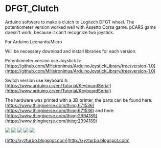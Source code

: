 # DFGT_Clutch

Arduino software to make a clutch to Logitech DFGT wheel.
The potentiometer version worked well with Assetto Corsa game. pCARS game doesn't work, because it can't recognize two joystick.

For Arduino Leonardo/Micro

Will be necessary download and install libraries for each version:

Potentiometer version use Joystick.h: 
[https://github.com/MHeironimus/ArduinoJoystickLibrary/tree/version-1.0](https://github.com/MHeironimus/ArduinoJoystickLibrary/tree/version-1.0)

Switch version use keyboard.h: 
[https://www.arduino.cc/en/Tutorial/KeyboardSerial](https://www.arduino.cc/en/Tutorial/KeyboardSerial)

The hardware was printed with a 3D printer, the parts can be found here: 
[https://www.thingiverse.com/thing:671536](https://www.thingiverse.com/thing:671536) and here: 
[https://www.thingiverse.com/thing:2994189](https://www.thingiverse.com/thing:2994189)

<img src="https://github.com/naldin/DFGT_Clutch/raw/master/IMG_0201.JPG" />
<img src="https://github.com/naldin/DFGT_Clutch/raw/master/IMG_0200.JPG" />
<img src="https://github.com/naldin/DFGT_Clutch/raw/master/IMG_0199.JPG" />
<img src="https://github.com/naldin/DFGT_Clutch/raw/master/IMG_0198.JPG" />
<img src="https://github.com/naldin/DFGT_Clutch/raw/master/joystick.PNG" />

[http://xyzturbo.blogspot.com](http://xyzturbo.blogspot.com)

